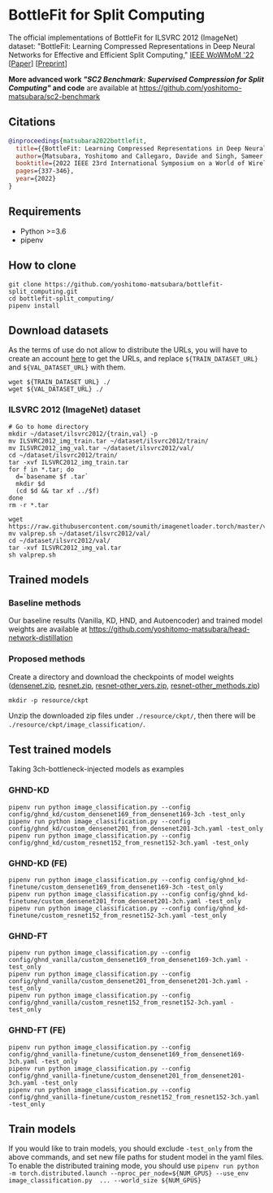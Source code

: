 # BottleFit for Split Computing

The official implementations of BottleFit for ILSVRC 2012 (ImageNet) dataset:
"BottleFit: Learning Compressed Representations in Deep Neural Networks for Effective and Efficient Split Computing," [IEEE WoWMoM '22](https://computing.ulster.ac.uk/WoWMoM2022/index.html)  
[[Paper](https://ieeexplore.ieee.org/document/9842809)] [[Preprint](https://arxiv.org/abs/2201.02693)]  

**More advanced work *"SC2 Benchmark: Supervised Compression for Split Computing"* and code** are available at https://github.com/yoshitomo-matsubara/sc2-benchmark
  
## Citations
```bibtex
@inproceedings{matsubara2022bottlefit,
  title={{BottleFit: Learning Compressed Representations in Deep Neural Networks for Effective and Efficient Split Computing}},
  author={Matsubara, Yoshitomo and Callegaro, Davide and Singh, Sameer and Levorato, Marco and Restuccia, Francesco},
  booktitle={2022 IEEE 23rd International Symposium on a World of Wireless, Mobile and Multimedia Networks (WoWMoM)}, 
  pages={337-346},
  year={2022}
}
```

## Requirements
- Python >=3.6
- pipenv


## How to clone
```
git clone https://github.com/yoshitomo-matsubara/bottlefit-split_computing.git
cd bottlefit-split_computing/
pipenv install
```


## Download datasets
As the terms of use do not allow to distribute the URLs, you will have to create an account [here](http://image-net.org/download) to get the URLs, and replace `${TRAIN_DATASET_URL}` and `${VAL_DATASET_URL}` with them.
```
wget ${TRAIN_DATASET_URL} ./
wget ${VAL_DATASET_URL} ./
```

### ILSVRC 2012 (ImageNet) dataset
```
# Go to home directory
mkdir ~/dataset/ilsvrc2012/{train,val} -p
mv ILSVRC2012_img_train.tar ~/dataset/ilsvrc2012/train/
mv ILSVRC2012_img_val.tar ~/dataset/ilsvrc2012/val/
cd ~/dataset/ilsvrc2012/train/
tar -xvf ILSVRC2012_img_train.tar
for f in *.tar; do
  d=`basename $f .tar`
  mkdir $d
  (cd $d && tar xf ../$f)
done
rm -r *.tar

wget https://raw.githubusercontent.com/soumith/imagenetloader.torch/master/valprep.sh
mv valprep.sh ~/dataset/ilsvrc2012/val/
cd ~/dataset/ilsvrc2012/val/
tar -xvf ILSVRC2012_img_val.tar
sh valprep.sh
```

## Trained models

### Baseline methods
Our baseline results (Vanilla, KD, HND, and Autoencoder) and trained model weights are available at https://github.com/yoshitomo-matsubara/head-network-distillation

### Proposed methods
Create a directory and download the checkpoints of model weights ([densenet.zip](https://github.com/yoshitomo-matsubara/bottlefit-split_computing/releases/download/google_drive-to-github/densenet.zip), [resnet.zip](https://github.com/yoshitomo-matsubara/bottlefit-split_computing/releases/download/google_drive-to-github/resnet.zip), [resnet-other_vers.zip](https://github.com/yoshitomo-matsubara/bottlefit-split_computing/releases/download/google_drive-to-github/resnet-other_vers.zip), [resnet-other_methods.zip](https://github.com/yoshitomo-matsubara/bottlefit-split_computing/releases/download/google_drive-to-github/resnet-other_methods.zip))

```shell
mkdir -p resource/ckpt
```

Unzip the downloaded zip files under `./resource/ckpt/`, then there will be `./resource/ckpt/image_classification/`.

## Test trained models
Taking 3ch-bottleneck-injected models as examples
### GHND-KD
```shell
pipenv run python image_classification.py --config config/ghnd_kd/custom_densenet169_from_densenet169-3ch -test_only
pipenv run python image_classification.py --config config/ghnd_kd/custom_densenet201_from_densenet201-3ch.yaml -test_only
pipenv run python image_classification.py --config config/ghnd_kd/custom_resnet152_from_resnet152-3ch.yaml -test_only
```

### GHND-KD (FE)
```shell
pipenv run python image_classification.py --config config/ghnd_kd-finetune/custom_densenet169_from_densenet169-3ch -test_only
pipenv run python image_classification.py --config config/ghnd_kd-finetune/custom_densenet201_from_densenet201-3ch.yaml -test_only
pipenv run python image_classification.py --config config/ghnd_kd-finetune/custom_resnet152_from_resnet152-3ch.yaml -test_only
```

### GHND-FT
```shell
pipenv run python image_classification.py --config config/ghnd_vanilla/custom_densenet169_from_densenet169-3ch.yaml -test_only
pipenv run python image_classification.py --config config/ghnd_vanilla/custom_densenet201_from_densenet201-3ch.yaml -test_only
pipenv run python image_classification.py --config config/ghnd_vanilla/custom_resnet152_from_resnet152-3ch.yaml -test_only
```

### GHND-FT (FE)
```shell
pipenv run python image_classification.py --config config/ghnd_vanilla-finetune/custom_densenet169_from_densenet169-3ch.yaml -test_only
pipenv run python image_classification.py --config config/ghnd_vanilla-finetune/custom_densenet201_from_densenet201-3ch.yaml -test_only
pipenv run python image_classification.py --config config/ghnd_vanilla-finetune/custom_resnet152_from_resnet152-3ch.yaml -test_only
```

## Train models
If you would like to train models, you should exclude `-test_only` from the above commands, and set new file paths for student model in the yaml files.  
To enable the distributed training mode, you should use `pipenv run python -m torch.distributed.launch --nproc_per_node=${NUM_GPUS} --use_env image_classification.py  ... --world_size ${NUM_GPUS}`
